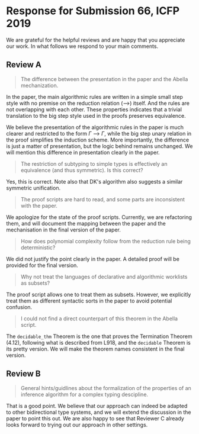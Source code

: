 
Response for Submission 66, ICFP 2019
======

We are grateful for the helpful reviews and are happy
that you appreciate our work. In what follows we
respond to your main comments.

Review A
------
<!--
One minor point of criticism I have is that there appear to be some
unexplained differences between the presentation in the paper and the
Abella mechanization, which made it harder than necessary for me to
relate the two and to follow some of the proof sketches in the
paper. For example, the (binary) multi-step reduction relations on
algorithmic and declarative worklists seem to be represented by unary
predicates (judge and dc respectively) in the Abella script, which
look more like big-step than small-step reduction relations. This
change of representation may even impact the structure of some proofs
(e.g. the induction hypothesis used in the proofs of soundness and
completeness). I know very little about Abella, so this choice of
representation may well be more idiomatic than the one presented in
the paper. Still, I would have liked to see a short discussion of the
pros/cons of the two representations and why different representations
are used in the paper and the proof script. More extensive
documentation of the proof script (e.g. more comments) would also be
helpful in navigating the mechanization.
-->

> The difference between the presentation in the paper and the Abella mechanization.

In the paper, the main algorithmic rules are written in a simple small
step style with no premise on the reduction relation (-->) itself.
And the rules are not overlapping with each other.  These properties
indicates that a trivial translation to the big step style used in the
proofs preserves equivalence.

We believe the presentation of the algorithmic rules in the paper is
much clearer and restricted to the form $\Gamma$ --> $\Gamma$, while
the big step unary relation in the proof simplifies the induction
scheme.  More importantly, the difference is just a matter of
presentation, but the logic behind remains unchanged.
We will mention this difference in presentation clearly in the paper.

> The restriction of subtyping to simple  types is effectively an
> equivalence (and thus symmetric).  Is this correct?

Yes, this is correct. Note also that DK's algorithm also suggests a
similar symmetric unification.

> The proof scripts are hard to read, and some parts are inconsistent with the paper.

We apologize for the state of the proof scripts. Currently, we are refactoring them,
and will document the mapping between the paper and the mechanisation
in the final version of the paper.

> How does polynomial complexity follow from the reduction rule being deterministic?

We did not justify the point clearly in the paper.
A detailed proof will be provided for the final version.

> Why not treat the languages of declarative and algorithmic worklists as subsets?

The proof script allows one to treat them as subsets.
However, we explicitly treat them as different syntactic sorts in the paper
to avoid potential confusion.

> I could not find a direct counterpart of this theorem in the Abella script.

The `decidable_thm` Theorem is the one that proves the Termination Theorem (4.12),
following what is described from L918, and the `decidable` Theorem is its pretty version.
We will make the theorem names consistent in the final version.

Review B
------
<!--
On the negative part, I am not sure that one can, from the paper, infer general hints/guidelines about the formalization of the correctness/completeness/... of an inference algorithm for a complex typing discipline. This is mainly due to the fact that the authors concentrate their attention to one single inference algorithm.
-->
<!--
Tom:
- Apparently Reviewer C believes they will be able to try out our approach on new problems.
- I also think there is an obvious generalization to other bidirectional type systems.
- We can say that we will extend the discussion to point this out.
-->

> General hints/guidlines about the formalization of the properties of
> an inference algorithm for a complex typing descipline.

That is a good point. We believe that our approach can indeed be
adapted to other bidirectional type systems, and we will extend the
discussion in the paper to point this out.  We are also happy to see
that Reviewer C already looks forward to trying out our approach in
other settings.
